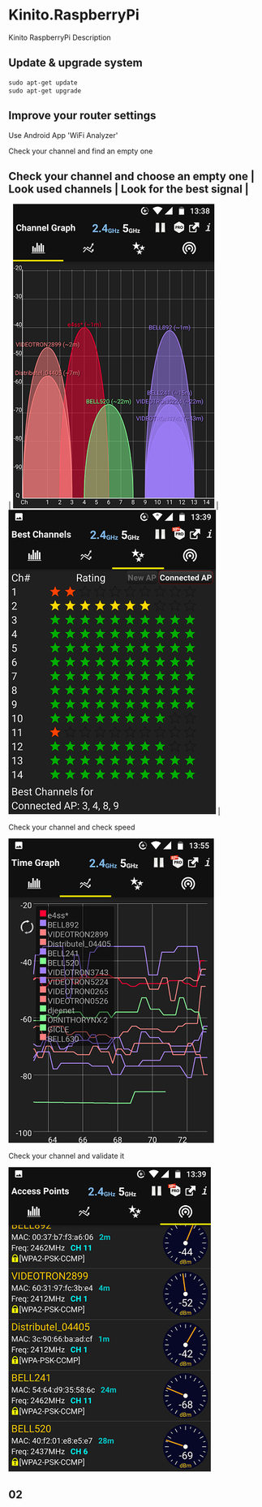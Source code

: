 # Kinito.RaspberryPi
Kinito RaspberryPi Description

## Update & upgrade system

```
sudo apt-get update
sudo apt-get upgrade
```

## Improve your router settings

Use Android App 'WiFi Analyzer'

Check your channel and find an empty one

Check your channel and choose an empty one
|  Look used channels                      | Look for the best signal                           |
-------------------------------------------------------------------------------------------------
| ![IMG_Router_Channels_0](Screenshot_20181126-133828.png "Router Channels 0") | ![IMG_Router_Channels_1](Screenshot_20181126-133948.png "Router Channels 1") |

Check your channel and check speed

![IMG_Router_Channels_2](Screenshot_20181126-135516.png "Router Channels 2")

Check your channel and validate it

![IMG_Router_Channels_3](Screenshot_20181126-133955.png "Router Channels 3")

## 02


